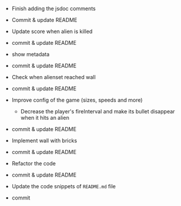 - Finish adding the jsdoc comments
- Commit & update README

- Update score when alien is killed
- commit & update README

- show metadata
- commit & update README

- Check when alienset reached wall
- commit & update README

- Improve config of the game (sizes, speeds and more)
  - Decrease the player's fireInterval and make its bullet disappear when it hits an alien
- commit & update README

- Implement wall with bricks
- commit & update README

- Refactor the code
- commit & update README

- Update the code snippets of `README.md` file
- commit